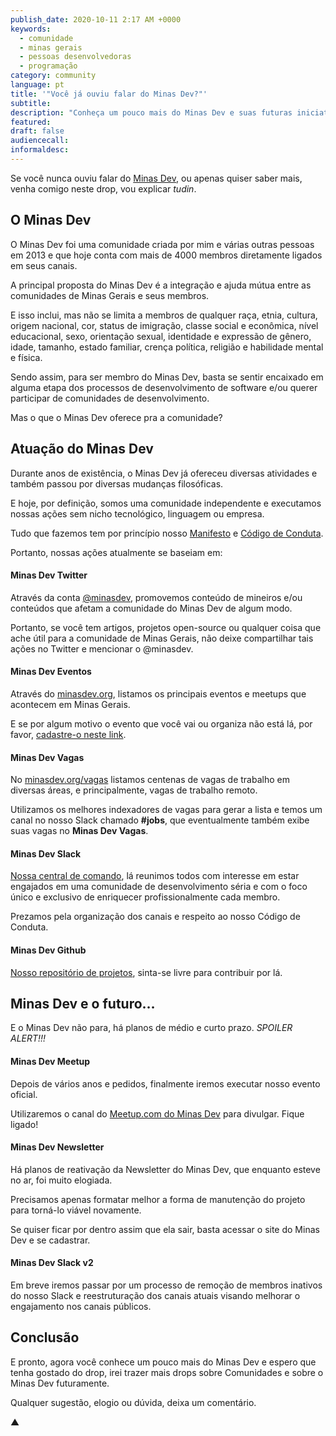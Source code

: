 ```yaml
---
publish_date: 2020-10-11 2:17 AM +0000
keywords:
  - comunidade
  - minas gerais
  - pessoas desenvolvedoras
  - programação
category: community
language: pt
title: '"Você já ouviu falar do Minas Dev?"'
subtitle:
description: "Conheça um pouco mais do Minas Dev e suas futuras iniciativas."
featured:
draft: false
audiencecall:
informaldesc:
---
```


Se você nunca ouviu falar do [Minas Dev](https://minasdev.org/), ou apenas quiser saber mais, venha comigo neste drop, vou explicar _tudin_.

## O Minas Dev

O Minas Dev foi uma comunidade criada por mim e várias outras pessoas em 2013 e que hoje conta com mais de 4000 membros diretamente ligados em seus canais.

A principal proposta do Minas Dev é a integração e ajuda mútua entre as comunidades de Minas Gerais e seus membros.

E isso inclui, mas não se limita a membros de qualquer raça, etnia, cultura, origem nacional, cor, status de imigração, classe social e econômica, nível educacional, sexo, orientação sexual, identidade e expressão de gênero, idade, tamanho, estado familiar, crença política, religião e habilidade mental e física.

Sendo assim, para ser membro do Minas Dev, basta se sentir encaixado em alguma etapa dos processos de desenvolvimento de software e/ou querer participar de comunidades de desenvolvimento.

Mas o que o Minas Dev oferece pra a comunidade?

## Atuação do Minas Dev

Durante anos de existência, o Minas Dev já ofereceu diversas atividades e também passou por diversas mudanças filosóficas.

E hoje, por definição, somos uma comunidade independente e executamos nossas ações sem nicho tecnológico, linguagem ou empresa.

Tudo que fazemos tem por princípio nosso [Manifesto](https://github.com/minasdev/manifesto) e [Código de Conduta](https://github.com/minasdev/codigo-de-conduta).

Portanto, nossas ações atualmente se baseiam em:

#### Minas Dev Twitter

Através da conta [@minasdev](https://twitter.com/minasdev), promovemos conteúdo de mineiros e/ou conteúdos que afetam a comunidade do Minas Dev de algum modo.

Portanto, se você tem artigos, projetos open-source ou qualquer coisa que ache útil para a comunidade de Minas Gerais, não deixe compartilhar tais ações no Twitter e mencionar o @minasdev.

#### Minas Dev Eventos

Através do [minasdev.org](https://minasdev.org/), listamos os principais eventos e meetups que acontecem em Minas Gerais.

E se por algum motivo o evento que você vai ou organiza não está lá, por favor, [cadastre-o neste link](https://github.com/minasdev/eventos/issues/new).

#### Minas Dev Vagas

No [minasdev.org/vagas](https://minasdev.org/vagas) listamos centenas de vagas de trabalho em diversas áreas, e principalmente, vagas de trabalho remoto.

Utilizamos os melhores indexadores de vagas para gerar a lista e temos um canal no nosso Slack chamado **#jobs**, que eventualmente também exibe suas vagas no **Minas Dev Vagas**.

#### Minas Dev Slack

[Nossa central de comando](https://slack.minasdev.org/), lá reunimos todos com interesse em estar engajados em uma comunidade de desenvolvimento séria e com o foco único e exclusivo de enriquecer profissionalmente cada membro.

Prezamos pela organização dos canais e respeito ao nosso Código de Conduta.

#### Minas Dev Github

[Nosso repositório de projetos](https://github.com/minasdev), sinta-se livre para contribuir por lá.

## Minas Dev e o futuro…

E o Minas Dev não para, há planos de médio e curto prazo. _SPOILER ALERT!!!_

#### Minas Dev Meetup

Depois de vários anos e pedidos, finalmente iremos executar nosso evento oficial.

Utilizaremos o canal do [Meetup.com do Minas Dev](https://www.meetup.com/pt-BR/Minas_Dev/) para divulgar. Fique ligado!

#### Minas Dev Newsletter

Há planos de reativação da Newsletter do Minas Dev, que enquanto esteve no ar, foi muito elogiada.

Precisamos apenas formatar melhor a forma de manutenção do projeto para torná-lo viável novamente.

Se quiser ficar por dentro assim que ela sair, basta acessar o site do Minas Dev e se cadastrar.

#### Minas Dev Slack v2

Em breve iremos passar por um processo de remoção de membros inativos do nosso Slack e reestruturação dos canais atuais visando melhorar o engajamento nos canais públicos.

## Conclusão

E pronto, agora você conhece um pouco mais do Minas Dev e espero que tenha gostado do drop, irei trazer mais drops sobre Comunidades e sobre o Minas Dev futuramente.

Qualquer sugestão, elogio ou dúvida, deixa um comentário.

▲
